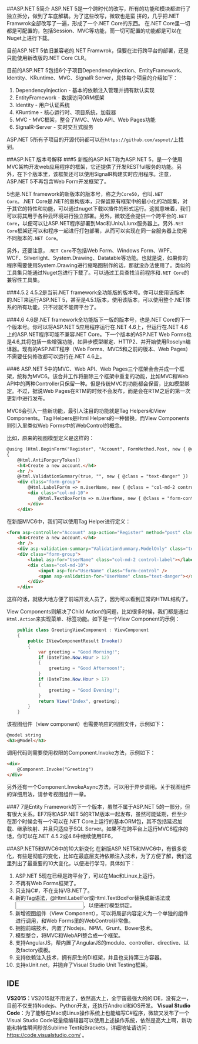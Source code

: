 ##ASP.NET 5简介
ASP.NET 5是一个跨时代的改写，所有的功能和模块都进行了独立拆分，做到了车底解耦。为了这些改写，微软也是蛮 拼的，几乎把.NET Framwrok全部改写了一遍，形成了一个.NET Core的东西。 在.NET Core里一切都是可配置的，包括Session、MVC等功能，而一切可配置的功能都是可以在Nuget上进行下载。

目前ASP.NET 5依旧兼容老的.NET Framwrok，但要在进行跨平台的部署，还是只能使用新改版的.NET Core CLR。

目前的ASP.NET 5包括6个子项目DependencyInjection、EntityFramework、Identity、KRuntime、MVC、SignalR Server，具体每个项目的介绍如下：

1. DependencyInjection - 基本的依赖注入管理并拥有默认实现
2. EntityFramework - 数据访问ORM框架
3. Identity - 用户认证系统
4. KRuntime - 核心运行时、项目系统，加载器
5. MVC - MVC框架，整合了MVC、Web API、Web Pages功能
6. SignalR-Server - 实时交互式服务

ASP.NET 5所有子项目的开源代码都可以在`https://github.com/aspnet/`上找到。

##ASP.NET 版本号解释
###5
新版的ASP.NET称为ASP.NET 5，是一个使用MVC架构开发web应用程序的框架，它还提供了开发RESTful服务的功能。另外，在下个版本里，该框架还可以使用SignalR构建实时应用程序。注意，ASP.NET 5不再包含Web Form开发框架了。

5也是.NET framework的新版本的版本号，称之为`Core50`，也叫`.NET Core`。.NET Core是.NET的重构版本，只保留原有框架中的最小化的功能集，对于其它的特性和功能，可以通过nuget下载以插件的形式运行。这就意味着，我们可以将其用于各种云环境进行独立部署。另外，微软还会提供一个跨平台的`.NET Core`，以便可以让ASP.NET程序部署到Mac和Unix/Liunx服务器上。另外`.NET Core`框架还可以和程序一起进行打包部署，从而可以实现在同一台服务器上使用不同版本的`.NET Core`。

另外，还要注意，`.NET Core`不包括Web Form、Windows Form、WPF、WCF、Silverlight、System.Drawing、Datatable等功能。也就是说，如果你的程序需要使用System.Drawing进行缩略图制作的话，那就没办法使用了。类似的工具集只能通过Nuget包进行下载了。可以通过工具查找当前程序和`.NET Core`的兼容性工具集。

###4.5.2
4.5.2是当前.NET framework全功能版的版本号。你可以使用该版本的.NET来运行ASP.NET 5，甚至是4.5.1版本，使用该版本，可以使用整个.NET体系的所有功能，只不过就不能跨平台了。


###4.6
4.6是.NET framework全功能版下一版的版本号，也是.NET Core的下一个版本号。你可以将ASP.NET 5应用程序运行在.NET 4.6上，但运行在.NET 4.6上的ASP.NET程序可能不兼容.NET Core。下一个版本的ASP.NET Web Forms也是4.6,其将包括一些增强功能，如异步模型绑定、HTTP2、并开始使用Roselyn编译器。现有的ASP.NET程序（Web Forms、MVC5和之前的版本、Web Pages）不需要任何修改都可以运行在.NET 4.6上。


###6
ASP.NET 5中的MVC、Web API、Web Pages三个框架会合并成一个框架，统称为MVC6。该合并工作将删除三个框架中重复的功能，比如MVC和Web API中的两种Controller只保留一种。但是传统MVC的功能都会保留，比如模型绑定。不过，据说Web Pages在RTM的时候不会发布，而是会在RTM之后的第一次更新中进行发布。

MVC6会引入一些新功能，最引人注目的功能就是Tag Helpers和View Components。Tag Helpers是Html Helpers的一种替换，而View Components则引入里类似Web Forms中的WebControl的概念。

比如，原来的视图模型定义是这样的：
```html
@using (Html.BeginForm("Register", "Account", FormMethod.Post, new { @class = "form-horizontal", role = "form" }))
{
    @Html.AntiForgeryToken()
    <h4>Create a new account.</h4>
    <hr />
    @Html.ValidationSummary(true, "", new { @class = "text-danger" })
    <div class="form-group">
        @Html.LabelFor(m => m.UserName, new { @class = "col-md-2 control-label" })
        <div class="col-md-10">
            @Html.TextBoxFor(m => m.UserName, new { @class = "form-control" })
        </div>
    </div>
```
在新版MVC6中，我们可以使用Tag Helper进行定义：
```html
<form asp-controller="Account" asp-action="Register" method="post" class="form-horizontal" role="form">
    <h4>Create a new account.</h4>
    <hr />
    <div asp-validation-summary="ValidationSummary.ModelOnly" class="text-danger"></div>
    <div class="form-group">
        <label asp-for="UserName" class="col-md-2 control-label"></label>
        <div class="col-md-10">
            <input asp-for="UserName" class="form-control" />
            <span asp-validation-for="UserName" class="text-danger"></span>
        </div>
    </div>
```

这样的话，就极大地方便了前端开发人员了，因为可以看到正常的HTML结构了。

View Components则解决了Child Action的问题，比如很多时候，我们都是通过`Html.Action`来实现菜单、标签功能。如下是一个View Component的示例：
```csharp
    public class GreetingViewComponent : ViewComponent
    {
        public IViewComponentResult Invoke()
        {
            var greeting = "Good Morning!";
            if (DateTime.Now.Hour > 12)
            {
                greeting = "Good Afternoon!";
            }
            if (DateTime.Now.Hour > 17)
            {
                greeting = "Good Evening!";
            }
            return View("Index", greeting);
        }
    }
```
该视图组件（view component）也需要响应的视图文件，示例如下：
```html
@model string
<h3>@Model</h3>
```
调用代码则需要使用权限的Component.Invoke方法，示例如下：
```html
<div>
    @Component.Invoke("Greeting")
</div>
```
另外还有一个Component.InvokeAsync方法，可以用于异步调用。关于视图组件的详细用法，请参考视图组件一章。

###7
7是Entity Framework的下一个版本，虽然不属于ASP.NET 5的一部分，但有很大关系。EF7将和ASP.NET 5的RTM版本一起发布，虽然可能延期，但至少在那个时候会有一个可以在.NET Core上运行的基本ORM包，其不包括延迟加载、继承映射、并且只适应于SQL Server。如果不在跨平台上运行MVC6程序的话，你可以在.NET 4.5.2或4.6中继续使用EF6，

##ASP.NET5和MVC6中的10大新变化
在新版ASP.NET5和MVC6中，有很多变化，有些是彻底的变化，比如在最底层支持依赖注入技术，为了方便了解，我们这里列出了最重要的10大变化，以便进行学习，具体如下：

1. ASP.NET 5现在已经是跨平台了，可以在Mac和Linux上运行。
2. 不再有Web Forms框架了。
3. 只支持C#，不在支持VB.NET了。
4. 新的Tag语法，@Html.LabelFor或Html.TextBoxFor替换成新语法<label asp-for="Name">或<input asp-for="Name" />，以便进行模型绑定。
5. 新增视图组件（View Component），可以将局部内容定义为一个单独的组件进行调用，和Web Forms里的WebControl非常像。
6. 拥抱前端技术，内置了Nodejs、NPM、Grunt、Bower技术。
7. 模型整合，将MVC和WebAPI整合成一个框架。
8. 支持AngularJS，帮内置了AngularJS的module、controller、directive、以及factory模板。
9. 支持依赖注入技术，拥有原生的DI框架，并且也支持第三方容器。
10. 支持xUnit.net，并抛弃了Visual Studio Unit Testing框架。

## IDE

**VS2015**：VS2015就不用说了，依然高大上，全宇宙最强大的的IDE，没有之一，目前不仅支持Nodejs、Python开发，还执行Android和iOS开发。
**Visual Studio Code**：为了能够在Mac或Linux操作系统上也能编写C#程序，微软又发布了一个 Visual Studio Code轻量级编辑器可以使用上述操作系统，依然是高大上啊，新功能和特性瞬间秒杀Sublime Text和Brackets，详细地址请访问：https://code.visualstudio.com/ 。




